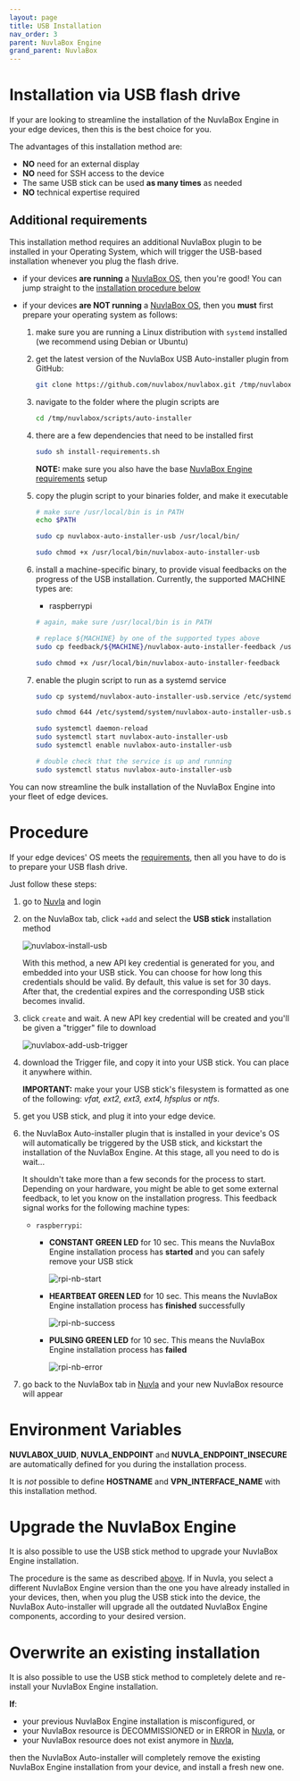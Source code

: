 ```yaml
---
layout: page
title: USB Installation
nav_order: 3
parent: NuvlaBox Engine
grand_parent: NuvlaBox
---
```


# Installation via USB flash drive

If your are looking to streamline the installation of the NuvlaBox Engine in your edge devices, then this is the best choice for you.

The advantages of this installation method are:
 - **NO** need for an external display
 - **NO** need for SSH access to the device
 - The same USB stick can be used **as many times** as needed
 - **NO** technical expertise required

## Additional requirements

This installation method requires an additional NuvlaBox plugin to be installed in your Operating System, which will trigger the USB-based installation whenever you plug the flash drive.

 - if your devices **are running** a [NuvlaBox OS](https://docs.nuvla.io/nuvlabox/nuvlabox-os.html), then you're good! You can jump straight to the [installation procedure below](#procedure)
 
 - if your devices **are NOT running** a [NuvlaBox OS](https://docs.nuvla.io/nuvlabox/nuvlabox-os.html), then you **must** first prepare your operating system as follows:
 
    1. make sure you are running a Linux distribution with `systemd` installed (we recommend using Debian or Ubuntu)
    2. get the latest version of the NuvlaBox USB Auto-installer plugin from GitHub:
   
        ```bash
        git clone https://github.com/nuvlabox/nuvlabox.git /tmp/nuvlabox
        ```
    3. navigate to the folder where the plugin scripts are
   
        ```bash
        cd /tmp/nuvlabox/scripts/auto-installer
        ```
    4. there are a few dependencies that need to be installed first
    
        ```bash
        sudo sh install-requirements.sh
        ```
        
        **NOTE:** make sure you also have the base [NuvlaBox Engine requirements](https://docs.nuvla.io/nuvlabox/nuvlabox-engine/requirements.html) setup
      
    5. copy the plugin script to your binaries folder, and make it executable
    
        ```bash
        # make sure /usr/local/bin is in PATH
        echo $PATH
        
        sudo cp nuvlabox-auto-installer-usb /usr/local/bin/

        sudo chmod +x /usr/local/bin/nuvlabox-auto-installer-usb
        ```
     
    6. install a machine-specific binary, to provide visual feedbacks on the progress of the USB installation. Currently, the supported MACHINE types are:
        - raspberrypi
        
        ```bash
        # again, make sure /usr/local/bin is in PATH 

        # replace ${MACHINE} by one of the supported types above
        sudo cp feedback/${MACHINE}/nuvlabox-auto-installer-feedback /usr/local/bin
        
        sudo chmod +x /usr/local/bin/nuvlabox-auto-installer-feedback
        ```
        
    7. enable the plugin script to run as a systemd service
    
        ```bash
        sudo cp systemd/nuvlabox-auto-installer-usb.service /etc/systemd/system/nuvlabox-auto-installer-usb.service

        sudo chmod 644 /etc/systemd/system/nuvlabox-auto-installer-usb.service
        
        sudo systemctl daemon-reload
        sudo systemctl start nuvlabox-auto-installer-usb
        sudo systemctl enable nuvlabox-auto-installer-usb
        
        # double check that the service is up and running
        sudo systemctl status nuvlabox-auto-installer-usb
        ```

You can now streamline the bulk installation of the NuvlaBox Engine into your fleet of edge devices.

# Procedure

If your edge devices' OS meets the [requirements](#additional-requirements), then all you have to do is to prepare your USB flash drive. 

Just follow these steps:

 1. go to [Nuvla](https://nuvla.io) and login
 2. on the NuvlaBox tab, click `+add` and select the **USB stick** installation method
 
    ![nuvlabox-install-usb](/assets/img/nuvlabox-add-usb.png)

    With this method, a new API key credential is generated for you, and embedded into your USB stick. You can choose for how long this credentials should be valid. By default, this value is set for 30 days. After that, the credential expires and the corresponding USB stick becomes invalid.
   
 3. click `create` and wait. A new API key credential will be created and you'll be given a "trigger" file to download
 
    ![nuvlabox-add-usb-trigger](/assets/img/nuvlabox-add-usb-trigger.png)

 4. download the Trigger file, and copy it into your USB stick. You can place it anywhere within.
 
    **IMPORTANT:** make your your USB stick's filesystem is formatted as one of the following: _vfat, ext2, ext3, ext4, hfsplus_ or _ntfs_.
        
 5. get you USB stick, and plug it into your edge device. 
 
 6. the NuvlaBox Auto-installer plugin that is installed in your device's OS will automatically be triggered by the USB stick, and kickstart the installation of the NuvlaBox Engine. At this stage, all you need to do is wait...
 
     It shouldn't take more than a few seconds for the process to start. Depending on your hardware, you might be able to get some external feedback, to let you know on the installation progress. This feedback signal works for the following machine types:
      - `raspberrypi`:
        - **CONSTANT GREEN LED** for 10 sec. This means the NuvlaBox Engine installation process has **started** and you can safely remove your USB stick
        
            ![rpi-nb-start](/assets/img/rpi-nb-start.gif)
            
        - **HEARTBEAT GREEN LED** for 10 sec. This means the NuvlaBox Engine installation process has **finished** successfully
        
            ![rpi-nb-success](/assets/img/rpi-nb-success.gif)
            
        - **PULSING GREEN LED** for 10 sec. This means the NuvlaBox Engine installation process has **failed**
        
            ![rpi-nb-error](/assets/img/rpi-nb-error.gif)
        
 7. go back to the NuvlaBox tab in [Nuvla](https://nuvla.io) and your new NuvlaBox resource will appear 
 

# Environment Variables

**NUVLABOX_UUID**, **NUVLA_ENDPOINT** and **NUVLA_ENDPOINT_INSECURE** are automatically defined for you during the installation process.

It is _not_ possible to define **HOSTNAME** and **VPN_INTERFACE_NAME** with this installation method.


# Upgrade the NuvlaBox Engine

It is also possible to use the USB stick method to upgrade your NuvlaBox Engine installation.

The procedure is the same as described [above](#procedure). If in Nuvla, you select a different NuvlaBox Engine version than the one you have already installed in your devices, then, when you plug the USB stick into the device, the NuvlaBox Auto-installer will upgrade all the outdated NuvlaBox Engine components, according to your desired version.


# Overwrite an existing installation

It is also possible to use the USB stick method to completely delete and re-install your NuvlaBox Engine installation.

**If**:
 - your previous NuvlaBox Engine installation is misconfigured, or
 - your NuvlaBox resource is DECOMMISSIONED or in ERROR in [Nuvla](https://nuvla.io/ui/edge), or
 - your NuvlaBox resource does not exist anymore in [Nuvla](https://nuvla.io/ui/edge),
 
then the NuvlaBox Auto-installer will completely remove the existing NuvlaBox Engine installation from your device, and install a fresh new one.
        
